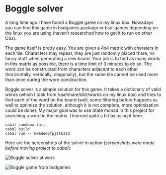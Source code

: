 Boggle solver
=============

A long time ago I have found a Boggle game on my linux box. Nowadays you can find this game in bsdgames package or bsd-games depending on the linux you are using (haven't researched how to get it to run on other OSs).

The game itself is pretty easy. You are given a 4x4 matrix with charaters in each tile. Characters may repeat, they are just randomly placed there, no fancy stuff when generating a new board. Your job is to find as many words in this matrix as possible, there is a time limit of 3 minutes to do so. The word can be constructed from characters adjacent to each other (horizontally, vertically, diagonally), but the same tile cannot be used more than once during the word construction.

Boggle solver is a simple solution for this game. It takes a dictionary of valid words (which I took from /usr/share/dict/words on my linux box) and tries to find each of the word on the board (well, some filtering before happens as well to optimize the solution, although it is not complete, more optimization could be done). My major goal was to use State monad in this project for searching a word in the matrix. I learned quite a bit by using it here.

    cabal sandbox init
    cabal build
    cabal run -- kwedeeofpjstkatd

Here are the screenshots of the solver in action (*screenshots were made before moving project to cabal*):

![Boggle solver at work](http://ksaveljev.github.io/boggle-solver.png)

![Boggle game from bsdgames](http://ksaveljev.github.io/boggle.png)

